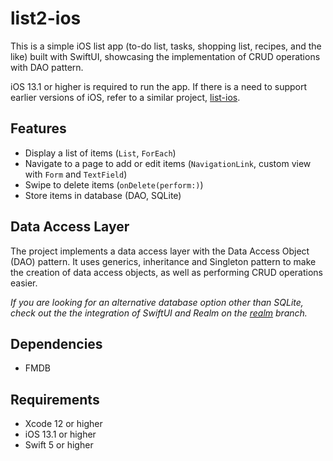 # list2-ios
This is a simple iOS list app (to-do list, tasks, shopping list, recipes, and the like) built with SwiftUI,
showcasing the implementation of CRUD operations with DAO pattern.

iOS 13.1 or higher is required to run the app. If there is a need to support earlier versions of iOS, refer to a similar project, [list-ios](https://github.com/cyliong/list-ios).

## Features
- Display a list of items (`List`, `ForEach`)
- Navigate to a page to add or edit items (`NavigationLink`, custom view with `Form` and `TextField`)
- Swipe to delete items (`onDelete(perform:)`)
- Store items in database (DAO, SQLite)

## Data Access Layer
The project implements a data access layer with the Data Access Object (DAO) pattern. 
It uses generics, inheritance and Singleton pattern to make the creation of data access objects, as well as performing CRUD operations easier.

*If you are looking for an alternative database option other than SQLite, 
check out the the integration of SwiftUI and Realm 
on the [realm](https://github.com/cyliong/list2-ios/tree/realm) branch.*

## Dependencies
- FMDB

## Requirements
- Xcode 12 or higher
- iOS 13.1 or higher
- Swift 5 or higher
